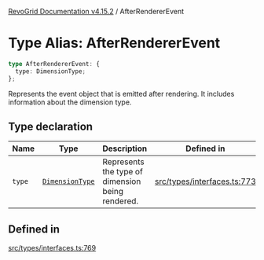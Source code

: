 [RevoGrid Documentation v4.15.2](README.md) / AfterRendererEvent

# Type Alias: AfterRendererEvent

```ts
type AfterRendererEvent: {
  type: DimensionType;
};
```

Represents the event object that is emitted after rendering.
It includes information about the dimension type.

## Type declaration

| Name | Type | Description | Defined in |
| ------ | ------ | ------ | ------ |
| `type` | [`DimensionType`](TypeAlias.DimensionType.md) | Represents the type of dimension being rendered. | [src/types/interfaces.ts:773](https://github.com/revolist/revogrid/blob/30cfedca97f5b42c948bd2668fa87c350d2411bd/src/types/interfaces.ts#L773) |

## Defined in

[src/types/interfaces.ts:769](https://github.com/revolist/revogrid/blob/30cfedca97f5b42c948bd2668fa87c350d2411bd/src/types/interfaces.ts#L769)
